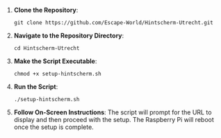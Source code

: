 1.  **Clone the Repository**:
    
    ```git clone https://github.com/Escape-World/Hintscherm-Utrecht.git```
    
2.  **Navigate to the Repository Directory**:

    ```cd Hintscherm-Utrecht```
    
3.  **Make the Script Executable**:

    ```chmod +x setup-hintscherm.sh```
    
4.  **Run the Script**:

    ```./setup-hintscherm.sh```
    
5.  **Follow On-Screen Instructions**: 
The script will prompt for the URL to display and then proceed with the setup. The Raspberry Pi will reboot once the setup is complete.